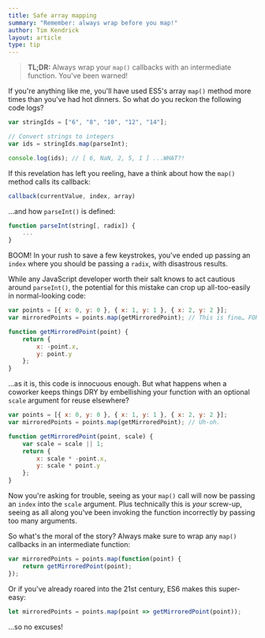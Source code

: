 ```yaml
---
title: Safe array mapping
summary: "Remember: always wrap before you map!"
author: Tim Kendrick
layout: article
type: tip
---
```


> **TL;DR:** Always wrap your `map()` callbacks with an intermediate function. You've been warned!

If you're anything like me, you'll have used ES5's array `map()` method more times than you've had hot dinners. So what do you reckon the following code logs?

```javascript
var stringIds = ["6", "8", "10", "12", "14"];

// Convert strings to integers
var ids = stringIds.map(parseInt);

console.log(ids); // [ 6, NaN, 2, 5, 1 ] ...WHAT?!
```

If this revelation has left you reeling, have a think about how the `map()` method calls its callback:

```javascript
callback(currentValue, index, array)
```

...and how `parseInt()` is defined:

```javascript
function parseInt(string[, radix]) {
	...
}
```

BOOM! In your rush to save a few keystrokes, you've ended up passing an `index` where you should be passing a `radix`, with disastrous results.

While any JavaScript developer worth their salt knows to act cautious around `parseInt()`, the potential for this mistake can crop up all-too-easily in normal-looking code:

```javascript
var points = [{ x: 0, y: 0 }, { x: 1, y: 1 }, { x: 2, y: 2 }];
var mirroredPoints = points.map(getMirroredPoint); // This is fine… FOR NOW!

function getMirroredPoint(point) {
	return {
		x: -point.x,
		y: point.y
	};
}
```

...as it is, this code is innocuous enough. But what happens when a coworker keeps things DRY by embellishing your function with an optional `scale` argument for reuse elsewhere?

```javascript
var points = [{ x: 0, y: 0 }, { x: 1, y: 1 }, { x: 2, y: 2 }];
var mirroredPoints = points.map(getMirroredPoint); // Uh-oh.

function getMirroredPoint(point, scale) {
	var scale = scale || 1;
	return {
		x: scale * -point.x,
		y: scale * point.y
	};
}
```

Now you're asking for trouble, seeing as your `map()` call will now be passing an `index` into the `scale` argument. Plus technically this is _your_ screw-up, seeing as all along you've been invoking the function incorrectly by passing too many arguments.

So what's the moral of the story? Always make sure to wrap any `map()` callbacks in an intermediate function:

```javascript
var mirroredPoints = points.map(function(point) {
	return getMirroredPoint(point);
});
```

Or if you've already roared into the 21st century, ES6 makes this super-easy:

```javascript
let mirroredPoints = points.map(point => getMirroredPoint(point));
```

...so no excuses!
